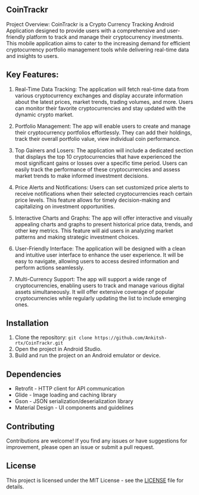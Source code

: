 ## CoinTrackr

Project Overview:
CoinTrackr is a Crypto Currency Tracking Android Application  designed to provide users with a comprehensive and user-friendly platform to track and manage their cryptocurrency investments. This mobile application aims to cater to the increasing demand for efficient cryptocurrency portfolio management tools while delivering real-time data and insights to users.

## Key Features:

1. Real-Time Data Tracking: The application will fetch real-time data from various cryptocurrency exchanges and display accurate information about the latest prices, market trends, trading volumes, and more. Users can monitor their favorite cryptocurrencies and stay updated with the dynamic crypto market.

2. Portfolio Management: The app will enable users to create and manage their cryptocurrency portfolios effortlessly. They can add their holdings, track their overall portfolio value, view individual coin performance.

3. Top Gainers and Losers: The application will include a dedicated section that displays the top 10 cryptocurrencies that have experienced the most significant gains or losses over a specific time period. Users can easily track the performance of these cryptocurrencies and assess market trends to make informed investment decisions. 

4. Price Alerts and Notifications: Users can set customized price alerts to receive notifications when their selected cryptocurrencies reach certain price levels. This feature allows for timely decision-making and capitalizing on investment opportunities.

5. Interactive Charts and Graphs: The app will offer interactive and visually appealing charts and graphs to present historical price data, trends, and other key metrics. This feature will aid users in analyzing market patterns and making strategic investment choices.

6. User-Friendly Interface: The application will be designed with a clean and intuitive user interface to enhance the user experience. It will be easy to navigate, allowing users to access desired information and perform actions seamlessly.

7. Multi-Currency Support: The app will support a wide range of cryptocurrencies, enabling users to track and manage various digital assets simultaneously. It will offer extensive coverage of popular cryptocurrencies while regularly updating the list to include emerging ones.




## Installation

1. Clone the repository: `git clone https://github.com/Ankitsh-rtx/CoinTrackr.git`
2. Open the project in Android Studio.
3. Build and run the project on an Android emulator or device.


## Dependencies

- Retrofit - HTTP client for API communication
- Glide - Image loading and caching library
- Gson - JSON serialization/deserialization library
- Material Design - UI components and guidelines

## Contributing

Contributions are welcome! If you find any issues or have suggestions for improvement, please open an issue or submit a pull request.

## License

This project is licensed under the MIT License - see the [LICENSE](LICENSE) file for details.


